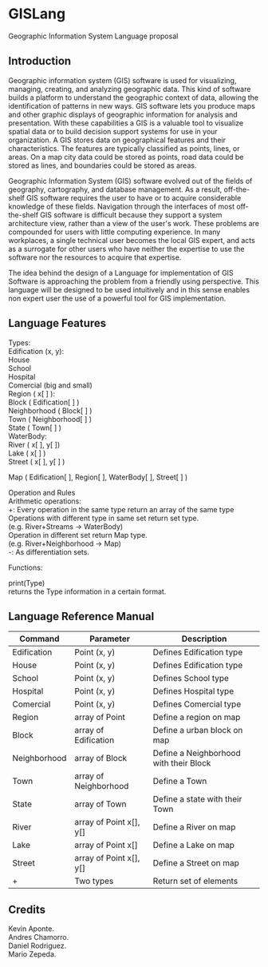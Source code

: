 # GISLang

Geographic Information System Language proposal

## Introduction

Geographic information system (GIS) software is used for visualizing, managing, creating, and analyzing geographic data. This kind of software builds a platform to understand the geographic context of data, allowing the identification of patterns in new ways. 
GIS software lets you produce maps and other graphic displays of geographic information for analysis and presentation. With these capabilities a GIS is a valuable tool to visualize spatial data or to build decision support systems for use in your organization.
A GIS stores data on geographical features and their characteristics. The features are typically classified as points, lines, or areas. On a map city data could be stored as points, road data could be stored as lines, and boundaries could be stored as areas.

Geographic Information System (GIS) software evolved out of the fields of geography, cartography, and database management. As a result, off-the-shelf GIS software requires the user to have or to acquire considerable knowledge of these fields. Navigation through the interfaces of most off-the-shelf GIS software is difficult because they support a system architecture view, rather than a view of the user's work. These problems are compounded for users with little computing experience. In many workplaces, a single technical user becomes the local GIS expert, and acts as a surrogate for other users who have neither the expertise to use the software nor the resources to acquire that expertise.

The idea behind the design of a Language for implementation of GIS Software is approaching the problem from a friendly using perspective. This language will be designed to be used intuitively and in this sense enables non expert user the use of a powerful tool for GIS implementation. 


## Language Features

Types:  
	Edification (x, y):  
	House  
	School  
	Hospital  
	Comercial (big and small)  
Region ( x[ ] ):  
	Block  ( Edification[ ] )  
	Neighborhood ( Block[ ]  )  
	Town ( Neighborhood[ ] )  
	State ( Town[ ] )  
WaterBody:  
	River ( x[ ], y[ ])  
	Lake ( x[ ] )  
Street ( x[ ], y[ ] )  

Map ( Edification[ ], Region[ ], WaterBody[ ], Street[ ] )

Operation and Rules  
	Arithmetic operations:  
		+: Every operation in the same type return an array of the same type  
			Operations with different type in same set return set type.  
			(e.g. River+Streams -> WaterBody)  
			Operation in different set return Map type.  
			(e.g. River+Neighborhood -> Map)  
		-: As differentiation sets.  

Functions:

print(Type)  
	returns the Type information in a certain format. 

## Language Reference Manual

Command | Parameter | Description
------- | --------- | -----------
Edification | Point (x, y) | Defines Edification type
House | Point (x, y) | Defines Edification type
School    | Point (x, y) | Defines School type
Hospital  | Point (x, y) | Defines Hospital type
Comercial | Point (x, y) | Defines Comercial type
Region | array of Point | Define a region on map
Block | array of Edification | Define a urban block on map
Neighborhood | array of Block | Define a Neighborhood with their Block
Town | array of Neighborhood | Define a Town
State | array of Town | Define a state with their Town
River | array of Point x[], y[] | Define a River on map
Lake  | array of Point x[] | Define a Lake on map
Street| array of Point x[], y[] | Define a Street on map
+ | Two types | Return set of elements

## Credits

Kevin Aponte.  
Andres Chamorro.  
Daniel Rodriguez.  
Mario Zepeda.  
